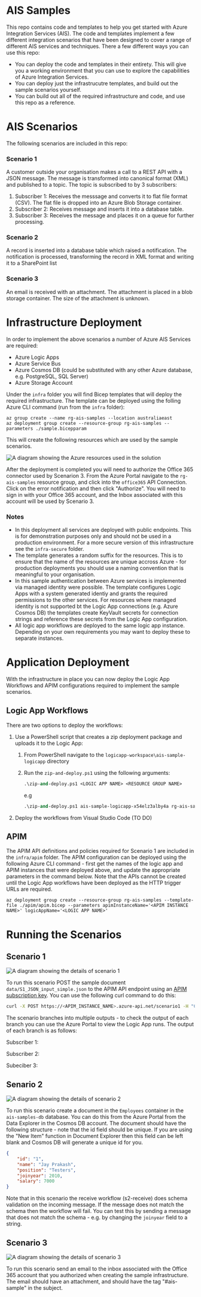 # AIS Samples   

This repo contains code and templates to help you get started with Azure Integration Services (AIS). The code and templates implement a few different integration scenarios that have been designed to cover a range of different AIS services and techniques. There a few different ways you can use this repo:

* You can deploy the code and templates in their entirety. This will give you a working environment that you can use to explore the capabilities of Azure Integration Services.
* You can deploy just the infrastrucutre templates, and build out the sample scenarios yourself.
* You can build out all of the required infrastructure and code, and use this repo as a reference.

# AIS Scenarios

The following scenarios are included in this repo:

### Scenario 1

A customer outside your organisation makes a call to a REST API with a JSON message. The message is transformed into canonical format (XML) and published to a topic.  The topic is subscribed to by 3 subscribers:

1. Subscriber 1: Receives the messsage and converts it to flat file format (CSV). The flat file is dropped into an Azure Blob Storage container.
2. Subscriber 2: Receives message and inserts it into a database table.
3. Subscriber 3: Receives the message and places it on a queue for further processing.

### Scenario 2

A record is inserted into a database table which raised a notification. The notification is processed, transforming the record in XML format and writing it to a SharePoint list

### Scenario 3

An email is received with an attachment. The attachment is placed in a blob storage container.  The size of the attachment is unknown.
	
# Infrastructure Deployment

In order to implement the above scenarios a number of Azure AIS Services are required:

* Azure Logic Apps
* Azure Service Bus
* Azure Cosmos DB (could be substituted with any other Azure database, e.g. PostgreSQL, SQL Server)
* Azure Storage Account

Under the `infra` folder you will find Bicep templates that will deploy the required infrastructure. The template can be deployed using the folling Azure CLI command (run from the `infra` folder):

```azurecli  
az group create --name rg-ais-samples --location australiaeast  
az deployment group create --resource-group rg-ais-samples --parameters ./sample.bicepparam
```

This will create the following resources which are used by the sample scenarios. 

![A diagram showing the Azure resources used in the solution](diagrams/ais-sample.drawio.svg)

After the deployment is completed you will need to authorize the Office 365 connector used by Scenarion 3. From the Azure Portal navigate to the `rg-ais-samples` resource group, and click into the `office365` API Connection.  Click on the error notification and then click "Authorize".  You will need to sign in with your Office 365 account, and the Inbox associated with this account will be used by Scenario 3.

### Notes

* In this deployment all services are deployed with public endpoints. This is for demonstration purposes only and should not be used in a production environment. For a more secure version of this infrastructure see the `infra-secure` folder.   
* The template generates a random suffix for the resources. This is to ensure that the name of the resources are unique accross Azure - for production deployments you should use a naming convention that is meaningful to your organisation.
* In this sample authentication between Azure services is implemented via managed identity were possible. The template configures Logic Apps with a system generated identiy and grants the required permissions to the other services. For resources where managed identity is not supported bt the Logic App connections (e.g. Azure Cosmos DB) the templates create KeyVault secrets for connection strings and reference these secrets from the Logic App configuration.
* All logic app workflows are deployed to the same logic app instance. Depending on your own requirements you may want to deploy these to separate instances.

# Application Deployment

With the infrastructure in place you can now deploy the Logic App Workflows and APIM configurations required to implement the sample scenarios.

## Logic App Workflows

There are two options to deploy the workflows:

1. Use a PowerShell script that creates a zip deployment package and uploads it to the Logic App:

    1. From PowerShell navigate to the `logicapp-workspace\ais-sample-logicapp` directory
    2. Run the `zip-and-deploy.ps1` using the following arguments:
  
        ``` ps 
        .\zip-and-deploy.ps1 <LOGIC APP NAME> <RESOURCE GROUP NAME>
        ```
        e.g
        ``` ps 
        .\zip-and-deploy.ps1 ais-sample-logicapp-x54elz3alby4a rg-ais-samples
        ```
2. Deploy the workflows from Visual Studio Code (TO DO)

## APIM

The APIM API definitions and policies required for Scenario 1 are included in the `infra/apim` folder. The APIM configuration can be deployed using the following Azure CLI command - first get the names of the logic app and APIM instances that were deployed above, and update the appropriate parameters in the command below. Note that the APIs cannot be created until the Logic App workflows have been deployed as the HTTP trigger URLs are required.

```azurecli
az deployment group create --resource-group rg-ais-samples --template-file ./apim/apim.bicep --parameters apimInstanceName='<APIM INSTANCE NAME>' logicAppName='<LOGIC APP NAME>'
```

# Running the Scenarios

## Scenario 1

![A diagram showing the details of scenario 1](diagrams/ais-sample-s1.drawio.svg)

To run this scenario POST the sample document `data/S1_JSON_input_simple.json` to the APIM API endpoint using an [APIM subscription key](https://learn.microsoft.com/en-us/azure/api-management/api-management-subscriptions).  You can use the following curl command to do this:

```bash
curl -X POST https://<APIM_INSTANCE_NAME>.azure-api.net/scenario1 -H "Content-Type: application/json" -H "Ocp-Apim-Subscription-Key: <APIM_SUBCRIPTION_KEY>" -d @data/S1_JSON_input_simple.json
```

The scenario branches into multiple outputs - to check the output of each branch you can use the Azure Portal to view the Logic App runs.  The output of each branch is as follows:

Subscriber 1:

Subscriber 2:

Subeciber 3:

## Senario 2

![A diagram showing the details of scenario 2](diagrams/ais-sample-s2.drawio.svg)

To run this scenario create a document in the `Employees` container in the `ais-samples-db` database. You can do this from the Azure Portal from the Data Explorer in the Cosmos DB account.  The document should have the following structure - note that the id field should be unique. If you are using the "New Item" function in Document Explorer then this field can be left blank and Cosmos DB will generate a unique id for you.

```json
{
    "id": "1",
    "name": "Jay Prakash",
    "position": "Testers",
    "joinyear": 2010,
    "salary": 7000
}
```
Note that in this scenario the receive workflow (s2-receive) does schema validation on the incoming message. If the message does not match the schema then the workflow will fail. You can test this by sending a message that does not match the schema - e.g. by changing the `joinyear` field to a string.

## Scenario 3

![A diagram showing the details of scenario 3](diagrams/ais-sample-s3.drawio.svg)

To run this scenario send an email to the inbox associated with the Office 365 account that you authorized when creating the sample infrastructure. The email should have an attachment, and should have the tag "#ais-sample" in the subject.

